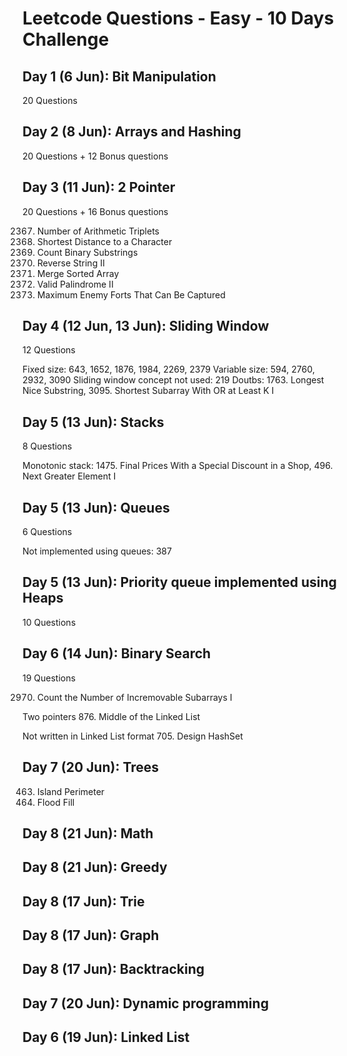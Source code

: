 # Leetcode Questions - Easy - 10 Days Challenge 

## Day 1 (6 Jun): Bit Manipulation
20 Questions

## Day 2 (8 Jun): Arrays and Hashing
20 Questions + 12 Bonus questions

## Day 3 (11 Jun): 2 Pointer
20 Questions + 16 Bonus questions

2367. Number of Arithmetic Triplets
821. Shortest Distance to a Character
696. Count Binary Substrings
541. Reverse String II
88. Merge Sorted Array
680. Valid Palindrome II
2511. Maximum Enemy Forts That Can Be Captured

## Day 4 (12 Jun, 13 Jun): Sliding Window
12 Questions

Fixed size: 643, 1652, 1876, 1984, 2269, 2379
Variable size: 594, 2760, 2932, 3090
Sliding window concept not used: 219
Doutbs: 1763. Longest Nice Substring, 3095. Shortest Subarray With OR at Least K I

## Day 5 (13 Jun): Stacks
8 Questions

Monotonic stack: 1475. Final Prices With a Special Discount in a Shop, 496. Next Greater Element I

## Day 5 (13 Jun): Queues
6 Questions

Not implemented using queues: 387

## Day 5 (13 Jun): Priority queue implemented using Heaps
10 Questions

## Day 6 (14 Jun): Binary Search
19 Questions

2970. Count the Number of Incremovable Subarrays I


Two pointers
876. Middle of the Linked List

Not written in Linked List format
705. Design HashSet

## Day 7 (20 Jun): Trees
463. Island Perimeter
733. Flood Fill

## Day 8 (21 Jun): Math
## Day 8 (21 Jun): Greedy
## Day 8 (17 Jun): Trie
## Day 8 (17 Jun): Graph
## Day 8 (17 Jun): Backtracking
## Day 7 (20 Jun): Dynamic programming
## Day 6 (19 Jun): Linked List